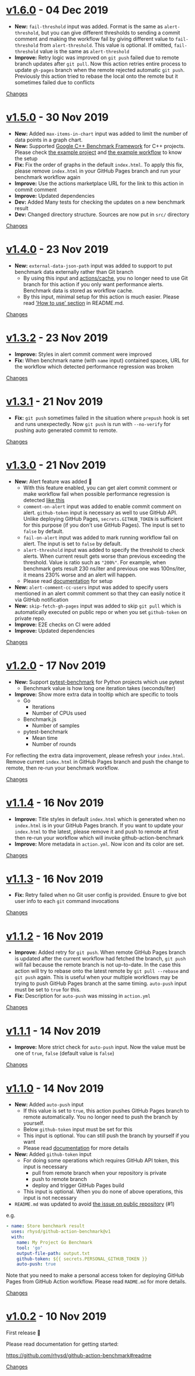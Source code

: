 <a name="v1.6.0"></a>
# [v1.6.0](https://github.com/rhysd/github-action-benchmark/releases/tag/v1.6.0) - 04 Dec 2019

- **New:** `fail-threshold` input was added. Format is the same as `alert-threshold`, but you can give different thresholds to sending a commit comment and making the workflow fail by giving different value to `fail-threshold` from `alert-threshold`. This value is optional. If omitted, `fail-threshold` value is the same as `alert-threshold`
- **Improve:** Retry logic was improved on `git push` failed due to remote branch updates after `git pull`. Now this action retries entire process to update `gh-pages` branch when the remote rejected automatic `git push`. Previously this action tried to rebase the local onto the remote but it sometimes failed due to conflicts

[Changes][v1.6.0]


<a name="v1.5.0"></a>
# [v1.5.0](https://github.com/rhysd/github-action-benchmark/releases/tag/v1.5.0) - 30 Nov 2019

- **New:** Added `max-items-in-chart` input was added to limit the number of data points in a graph chart.
- **New:** Supported [Google C++ Benchmark Framework](https://github.com/google/benchmark) for C++ projects. Please check [the example project](https://github.com/rhysd/github-action-benchmark/tree/master/examples/cpp) and [the example workflow](https://github.com/rhysd/github-action-benchmark/blob/master/.github/workflows/cpp.yml) to know the setup
- **Fix:** Fix the order of graphs in the default `index.html`. To apply this fix, please remove `index.html` in your GitHub Pages branch and run your benchmark workflow again
- **Improve:** Use the actions marketplace URL for the link to this action in commit comment
- **Improve:** Updated dependencies
- **Dev:** Added Many tests for checking the updates on a new benchmark result
- **Dev:** Changed directory structure. Sources are now put in `src/` directory

[Changes][v1.5.0]


<a name="v1.4.0"></a>
# [v1.4.0](https://github.com/rhysd/github-action-benchmark/releases/tag/v1.4.0) - 23 Nov 2019

- **New:** `external-data-json-path` input was added to support to put benchmark data externally rather than Git branch
  - By using this input and [actions/cache](https://github.com/actions/cache), you no longer need to use Git branch for this action if you only want performance alerts. Benchmark data is stored as workflow cache.
  - By this input, minimal setup for this action is much easier. Please read ['How to use' section](https://github.com/rhysd/github-action-benchmark#minimal-setup) in README.md.

[Changes][v1.4.0]


<a name="v1.3.2"></a>
# [v1.3.2](https://github.com/rhysd/github-action-benchmark/releases/tag/v1.3.2) - 23 Nov 2019

- **Improve:** Styles in alert commit comment were improved
- **Fix:** When benchmark name (with `name` input) contained spaces, URL for the workflow which detected performance regression was broken

[Changes][v1.3.2]


<a name="v1.3.1"></a>
# [v1.3.1](https://github.com/rhysd/github-action-benchmark/releases/tag/v1.3.1) - 21 Nov 2019

- **Fix:** `git push` sometimes failed in the situation where `prepush` hook is set and runs unexpectedly. Now `git push` is run with `--no-verify` for pushing auto generated commit to remote.

[Changes][v1.3.1]


<a name="v1.3.0"></a>
# [v1.3.0](https://github.com/rhysd/github-action-benchmark/releases/tag/v1.3.0) - 21 Nov 2019

- **New:** Alert feature was added :tada:
  - With this feature enabled, you can get alert commit comment or make workflow fail when possible performance regression is detected [like this](https://github.com/rhysd/github-action-benchmark/commit/077dde1c236baba9244caad4d9e82ea8399dae20#commitcomment-36047186)
  - `comment-on-alert` input was added to enable commit comment on alert. `github-token` input is necessary as well to use GitHub API. Unlike deploying GitHub Pages, `secrets.GITHUB_TOKEN` is sufficient for this purpose (if you don't use GitHub Pages). The input is set to `false` by default.
  - `fail-on-alert` input was added to mark running workflow fail on alert. The input is set to `false` by default.
  - `alert-threshold` input was added to specify the threshold to check alerts. When current result gets worse than previous exceeding the threshold. Value is ratio such as `"200%"`. For example, when benchmark gets result 230 ns/iter and previous one was 100ns/iter, it means 230% worse and an alert will happen.
  - Please read [documentation](https://github.com/rhysd/github-action-benchmark#use-this-action-with-alert-commit-comment) for setup
- **New:** `alert-comment-cc-users` input was added to specify users mentioned in an alert commit comment so that they can easily notice it via GitHub notification
- **New:** `skip-fetch-gh-pages` input was added to skip `git pull` which is automatically executed on public repo or when you set `github-token` on private repo.
- **Improve:** E2E checks on CI were added
- **Improve:** Updated dependencies

[Changes][v1.3.0]


<a name="v1.2.0"></a>
# [v1.2.0](https://github.com/rhysd/github-action-benchmark/releases/tag/v1.2.0) - 17 Nov 2019

- **New:** Support [pytest-benchmark](https://pypi.org/project/pytest-benchmark/) for Python projects which use pytest
  - Benchmark value is how long one iteration takes (seconds/iter)
- **Improve:** Show more extra data in tooltip which are specific to tools
  - Go
    - Iterations
    - Number of CPUs used
  - Benchmark.js
    - Number of samples
  - pytest-benchmark
    - Mean time
    - Number of rounds

For reflecting the extra data improvement, please refresh your `index.html`. Remove current `index.html` in GitHub Pages branch and push the change to remote, then re-run your benchmark workflow.

[Changes][v1.2.0]


<a name="v1.1.4"></a>
# [v1.1.4](https://github.com/rhysd/github-action-benchmark/releases/tag/v1.1.4) - 16 Nov 2019

- **Improve:** Title styles in default `index.html` which is generated when no `index.html` is in your GitHub Pages branch. If you want to update your `index.html` to the latest, please remove it and push to remote at first then re-run your workflow which will invoke github-action-benchmark
- **Improve:** More metadata in `action.yml`. Now icon and its color are set.

[Changes][v1.1.4]


<a name="v1.1.3"></a>
# [v1.1.3](https://github.com/rhysd/github-action-benchmark/releases/tag/v1.1.3) - 16 Nov 2019

- **Fix:** Retry failed when no Git user config is provided. Ensure to give bot user info to each `git` command invocations

[Changes][v1.1.3]


<a name="v1.1.2"></a>
# [v1.1.2](https://github.com/rhysd/github-action-benchmark/releases/tag/v1.1.2) - 16 Nov 2019

- **Improve:** Added retry for `git push`. When remote GitHub Pages branch is updated after the current workflow had fetched the branch, `git push` will fail because the remote branch is not up-to-date. In the case this action will try to rebase onto the latest remote by `git pull --rebase` and `git push` again. This is useful when your multiple workflows may be trying to push GitHub Pages branch at the same timing. `auto-push` input must be set to `true` for this.
- **Fix:** Description for `auto-push` was missing in `action.yml`

[Changes][v1.1.2]


<a name="v1.1.1"></a>
# [v1.1.1](https://github.com/rhysd/github-action-benchmark/releases/tag/v1.1.1) - 14 Nov 2019

- **Improve:** More strict check for `auto-push` input. Now the value must be one of `true`, `false` (default value is `false`)

[Changes][v1.1.1]


<a name="v1.1.0"></a>
# [v1.1.0](https://github.com/rhysd/github-action-benchmark/releases/tag/v1.1.0) - 14 Nov 2019

- **New:** Added `auto-push` input
  - If this value is set to `true`, this action pushes GitHub Pages branch to remote automatically. You no longer need to push the branch by yourself.
  - Below `github-token` input must be set for this
  - This input is optional. You can still push the branch by yourself if you want
  - Please read [documentation](https://github.com/rhysd/github-action-benchmark#how-to-use) for more details
- **New:** Added `github-token` input
  - For doing some operations which requires GitHub API token, this input is necessary
    - pull from remote branch when your repository is private
    - push to remote branch
    - deploy and trigger GitHub Pages build
  - This input is optional. When you do none of above operations, this input is not necessary
- `README.md` was updated to avoid [the issue on public repository](https://github.community/t5/GitHub-Actions/Github-action-not-triggering-gh-pages-upon-push/td-p/26869) (#1)

e.g.

```yaml
- name: Store benchmark result
  uses: rhysd/github-action-benchmark@v1
  with:
    name: My Project Go Benchmark
    tool: 'go'
    output-file-path: output.txt
    github-token: ${{ secrets.PERSONAL_GITHUB_TOKEN }}
    auto-push: true
```

Note that you need to make a personal access token for deploying GitHub Pages from GitHub Action workflow. Please read `RADME.md` for more details.

[Changes][v1.1.0]


<a name="v1.0.2"></a>
# [v1.0.2](https://github.com/rhysd/github-action-benchmark/releases/tag/v1.0.2) - 10 Nov 2019

First release :tada:

Please read documentation for getting started:

https://github.com/rhysd/github-action-benchmark#readme

[Changes][v1.0.2]


[v1.6.0]: https://github.com/rhysd/github-action-benchmark/compare/v1.5.0...v1.6.0
[v1.5.0]: https://github.com/rhysd/github-action-benchmark/compare/v1.4.0...v1.5.0
[v1.4.0]: https://github.com/rhysd/github-action-benchmark/compare/v1.3.2...v1.4.0
[v1.3.2]: https://github.com/rhysd/github-action-benchmark/compare/v1.3.1...v1.3.2
[v1.3.1]: https://github.com/rhysd/github-action-benchmark/compare/v1.3.0...v1.3.1
[v1.3.0]: https://github.com/rhysd/github-action-benchmark/compare/v1.2.0...v1.3.0
[v1.2.0]: https://github.com/rhysd/github-action-benchmark/compare/v1.1.4...v1.2.0
[v1.1.4]: https://github.com/rhysd/github-action-benchmark/compare/v1.1.3...v1.1.4
[v1.1.3]: https://github.com/rhysd/github-action-benchmark/compare/v1.1.2...v1.1.3
[v1.1.2]: https://github.com/rhysd/github-action-benchmark/compare/v1.1.1...v1.1.2
[v1.1.1]: https://github.com/rhysd/github-action-benchmark/compare/v1.1.0...v1.1.1
[v1.1.0]: https://github.com/rhysd/github-action-benchmark/compare/v1.0.2...v1.1.0
[v1.0.2]: https://github.com/rhysd/github-action-benchmark/tree/v1.0.2

 <!-- Generated by changelog-from-release -->
